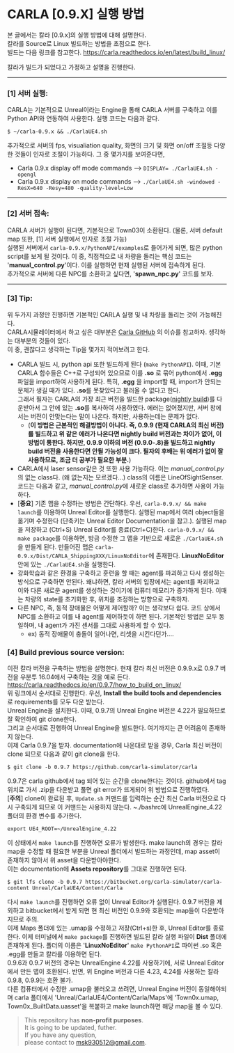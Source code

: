 # CARLA [0.9.X] 실행 방법

본 글에서는 칼라 [0.9.x]의 실행 방법에 대해 설명한다.  
칼라를 Source로 Linux 빌드하는 방법을 초점으로 한다.  
빌드는 다음 링크를 참고한다.
https://carla.readthedocs.io/en/latest/build_linux/

칼라가 빌드가 되었다고 가정하고 설명을 진행한다.

***  
### [1] 서버 실행: 

CARLA는 기본적으로 Unreal이라는 Engine을 통해 CARLA 서버를 구축하고 이를 Python API와 연동하여 사용한다.
실행 코드는 다음과 같다.
```
$ ~/carla-0.9.x && ./CarlaUE4.sh
```
추가적으로 서버의 fps, visualiation quality, 화면의 크기 및 화면 on/off 조절등 다양한 것들이 인자로 조절이 가능하다. 그 중 몇가지를 보여준다면,
- Carla 0.9.x display off mode commands --> ```DISPLAY= ./CarlaUE4.sh -opengl```
- Carla 0.9.x display on mode commands --> ```./CarlaUE4.sh -windowed -ResX=640 -Resy=480 -quality-level=Low```
***  
### [2] 서버 접속:

CARLA 서버가 실행이 된다면, 기본적으로 Town03이 소환된다. (물론, 서버 default map 또한, [1] 서버 실행에서 인자로 조절 가능)  
실행된 서버에서 ```carla-0.9.x/PythonAPI/examples```로 들어가게 되면, 많은 python script를 보게 될 것이다. 이 중, 직접적으로 내 차량을 돌리는 핵심 코드는 '**manual_control.py**'이다. 이를 실행하면 현재 실행된 서버에 접속하게 된다.  
추가적으로 서버에 다른 NPC를 소환하고 싶다면, '**spawn_npc.py**' 코드를 보자.
***  
### [3] Tip:
위 두가지 과정만 진행하면 기본적인 CARLA 실행 및 내 차량을 돌리는 것이 가능해진다.  
CARLA시뮬레이터에서 하고 싶은 대부분은 [Carla GitHub](https://github.com/carla-simulator/carla "칼라 깃허브") 의 이슈를 참고하자. 생각하는 대부분의 것들이 있다.  
이 중, 괜찮다고 생각하는 Tip을 몇가지 적어보려고 한다.  
- CARLA 빌드 시, python api 또한 빌드하게 된다 (```make PythonAPI```). 이때, 기본 CARLA 함수들은 C++로 구성되어 있으므로 이를 **.so** 로 묶어 python에서 **.egg**  파일을 import하여 사용하게 된다. 특히, **.egg** 을 import할 때, import가 안되는 문제가 생길 때가 있다. **.so**를 못찾았다고 불러올 수 없다고 한다.  
그래서 필자는 CARLA의 가장 최근 버전을 빌드한 package([nightly build](https://github.com/carla-simulator/carla/blob/master/Docs/download.md "칼라 최신"))를 다운받아서 그 안에 있는 **.so**를 복사하여 사용하였다. 에러는 없어졌지만, 서버 창에서는 버전이 안맞는다는 말이 나온다. 하지만, 사용하는데는 문제가 없다.
  - (**이 방법은 근본적인 해결방법이 아니다. 즉, 0.9.9 (현재 CARLA의 최신 버전)를 빌드하고 위 같은 에러가 나온다면 nightly build 버전과는 차이가 없어, 이 방법이 통한다. 하지만, 0.9.9 이하의 버전 (0.9.0-.8)을 빌드하고 nightly build 버전을 사용한다면 안될 가능성이 크다. 필자의 후배는 위 에러가 없이 잘 사용하므로, 조금 더 공부가 필요한 부분.**)
- CARLA에서 laser sensor같은 것 또한 사용 가능하다. 이는 *manual_control.py*의 없는 class다. (왜 없는지는 모르겠다...) class의 이름은 LineOfSightSenser. 코드는 다음과 같고, *manual_control.py*에 새로운 class로 추가하면 사용이 가능하다.
- [**중요**] 기존 맵을 수정하는 방법은 간단하다. 우선, ```carla-0.9.x/ && make launch```를 이용하여 Unreal Editor를 실행한다. 실행된 map에서 여러 object들을 옮기며 수정한다 (단축키는 Unreal Editor Documentation을 참고.). 실행된 map을 저장하고 (Ctrl+S) Unreal Editor를 종료(Ctrl+C)한다. ```carla-0.9.x/ && make package```를 이용하면, 방금 수정한 그 맵을 기반으로 새로운 ```./CarlaUE4.sh```을 만들게 된다. 만들어진 맵은 ```carla-0.9.x/Dist/CARLA_ShippingXXX/LinuxNoEditor```에 존재한다. **LinuxNoEditor**안에 있는 ```./CarlaUE4.sh```을 실행한다.
- 강화학습과 같은 환경을 구축하고 훈련을 할 때는 agent를 파괴하고 다시 생성하는 방식으로 구축하면 안된다. 왜냐하면, 칼라 서버의 입장에서는 agent를 파괴하고 이와 다른 새로운 agent를 생성하는 것이기에 컴퓨터 메모리가 증가하게 된다. 이때는 차량의 state를 초기화한 후, 위치를 조정하는 방향으로 구축하자.
- 다른 NPC, 즉, 동적 장애물은 어떻게 제어할까? 이는 생각보다 쉽다. 코드 상에서 NPC를 소환하고 이를 내 agent를 제어하듯이 하면 된다. 기본적인 방법은 모두 동일하며, 내 agent가 가진 센서를 그대로 사용하게 할 수 있다. 
  - ex) 동적 장애물이 충돌이 일어나면, 리셋을 시킨다던가....

### [4] Build previous source version:
이전 칼라 버전을 구축하는 방법을 설명한다. 현재 칼라 최신 버전은 0.9.9.x로 0.9.7 버전을 우분투 16.04에서 구축하는 것을 예로 든다.  
https://carla.readthedocs.io/en/0.9.7/how_to_build_on_linux/  
위 링크에서 순서대로 진행한다. 우선, **Install the build tools and dependencies** 로 requirements를 모두 다운 받는다.  
Unreal Engine을 설치한다. 이때, 0.9.7의 Unreal Engine 버전은 4.22가 필요하므로 잘 확인하여 git clone한다.  
그리고 순서대로 진행하여 Unreal Engine을 빌드한다. 여기까지는 큰 어려움이 존재하지 않는다.  
이제 Carla 0.9.7을 받자. documentation에 나온대로 받을 경우, Carla 최신 버전이 clone 되므로 다음과 같이 git clone을 한다.  
```
$ git clone -b 0.9.7 https://github.com/carla-simulator/carla
```
0.9.7은 carla github에서 tag 되어 있는 순간을 clone한다는 것이다. github에서 tag 위치로 가서 .zip을 다운받고 풀면 git error가 뜨게되어 위 방법으로 진행하였다.  
[**주의**] clone이 완료된 후, ```Update.sh``` 커맨드를 입력하는 순간 최신 Carla 버전으로 다시 구축되게 되므로 이 커맨드는 사용하지 않는다.
~./bashrc에 UnrealEngine_4.22 폴더의 환경 변수를 추가한다.  
```
export UE4_ROOT=~/UnrealEngine_4.22
```
이 상태에서 ```make launch```를 진행하면 오류가 발생한다. make launch의 경우는 칼라 map을 수정할 때 필요한 부분을 Unreal 폴더에서 빌드하는 과정인데, map asset이 존재하지 않아서 위 asset을 다운받아야한다.  
이는 documentation에 **Assets repository**를 그대로 진행하면 된다.  
```
$ git lfs clone -b 0.9.7 https://bitbucket.org/carla-simulator/carla-content Unreal/CarlaUE4/Content/Carla
```
다시 ```make launch```를 진행하면 오류 없이 Unreal Editor가 실행된다. 0.9.7 버전을 제외하고 bitbucket에서 받게 되면 현 최신 버전인 0.9.9와 호환되는 map들이 다운받아지므로 주의.  
이제 Maps 폴더에 있는 .umap을 수정하고 저장(Ctrl+s)한 후, Unreal Editor를 종료한다. 이제 터미널에서 ```make package```를 진행하면 빌드된 칼라 실행 파일이 **Dist** 폴더에 존재하게 된다. 폴더의 이름은 '**LinuxNoEditor**'
```make PythonAPI```로 파이썬 .so 혹은 .egg를 만들고 칼라를 이용하면 된다.  
0.9.6과 0.9.7 버전의 경우는 UnrealEngine 4.22를 사용하기에, 서로 Unreal Editor에서 만든 맵이 호환된다. 반면, 위 Engine 버전과 다른 4.23, 4.24를 사용하는 칼라 0.9.8, 0.9.9는 호환 불가.  
다른 컴퓨터에서 수정한 .umap을 불러오고 쓰려면, Unreal Engine 버전이 동일해야되며 carla 폴더에서 'Unreal/CarlaUE4/Content/Carla/Maps'에 'Town0x.umap, Town0x_BuiltData.uasset'을 복붙하고 make launch하면 해당 map을 볼 수 있다.


> This repository has **non-profit purposes**.\
> It is going to be updated, futher.\
> If you have any question, \
> please contact to msk930512@gmail.com.

